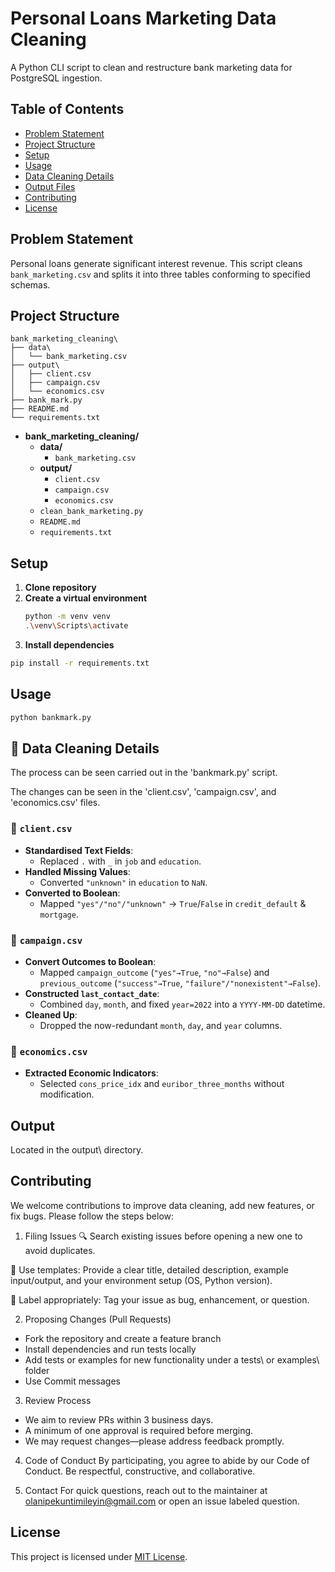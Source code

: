 # Personal Loans Marketing Data Cleaning

A Python CLI script to clean and restructure bank marketing data for PostgreSQL ingestion.

## Table of Contents

- [Problem Statement](#problem-statement)
- [Project Structure](#project-structure)
- [Setup](#setup)
- [Usage](#usage)
- [Data Cleaning Details](#data-cleaning-details)
- [Output Files](#output-files)
- [Contributing](#contributing)
- [License](#license)

## Problem Statement

Personal loans generate significant interest revenue. This script cleans `bank_marketing.csv` and splits it into three tables conforming to specified schemas.

## Project Structure
```plaintext
bank_marketing_cleaning\
├── data\
│   └── bank_marketing.csv
├── output\
│   ├── client.csv
│   ├── campaign.csv
│   └── economics.csv
├── bank_mark.py
├── README.md
└── requirements.txt
```

- **bank_marketing_cleaning/**
  - **data/**
    - `bank_marketing.csv`
  - **output/**
    - `client.csv`
    - `campaign.csv`
    - `economics.csv`
  - `clean_bank_marketing.py`
  - `README.md`
  - `requirements.txt`
  

## Setup

1. **Clone repository**  
2. **Create a virtual environment**  
   ```bash
   python -m venv venv
   .\venv\Scripts\activate
   ```
3. **Install dependencies**
```bash
pip install -r requirements.txt
```
## Usage
```bash
python bankmark.py
```

## 🧹 Data Cleaning Details
The process can be seen carried out in the 'bankmark.py' script.

The changes can be seen in the 'client.csv', 'campaign.csv', and 'economics.csv' files.

### 📁 `client.csv`
- **Standardised Text Fields**:  
  - Replaced `.` with `_` in `job` and `education`.  
- **Handled Missing Values**:  
  - Converted `"unknown"` in `education` to `NaN`.  
- **Converted to Boolean**:  
  - Mapped `"yes"/"no"/"unknown"` → `True`/`False` in `credit_default` & `mortgage`.

### 📁 `campaign.csv`
- **Convert Outcomes to Boolean**:  
  - Mapped `campaign_outcome` (`"yes"→True`, `"no"→False`) and  
    `previous_outcome` (`"success"→True`, `"failure"/"nonexistent"→False`).  
- **Constructed `last_contact_date`**:  
  - Combined `day`, `month`, and fixed `year=2022` into a `YYYY-MM-DD` datetime.  
- **Cleaned Up**:  
  - Dropped the now-redundant `month`, `day`, and `year` columns.

### 📁 `economics.csv`
- **Extracted Economic Indicators**:  
  - Selected `cons_price_idx` and `euribor_three_months` without modification.

## Output
Located in the output\ directory.

## Contributing
We welcome contributions to improve data cleaning, add new features, or fix bugs. Please follow the steps below:

1. Filing Issues
🔍 Search existing issues before opening a new one to avoid duplicates.

📝 Use templates: Provide a clear title, detailed description, example input/output, and your environment setup (OS, Python version).

🚩 Label appropriately: Tag your issue as bug, enhancement, or question.

2. Proposing Changes (Pull Requests)
-   Fork the repository and create a feature branch
-   Install dependencies and run tests locally
-   Add tests or examples for new functionality under a tests\ or examples\ folder
-   Use Commit messages
3. Review Process
-   We aim to review PRs within 3 business days.
-   A minimum of one approval is required before merging.
-   We may request changes—please address feedback promptly.

4. Code of Conduct
By participating, you agree to abide by our Code of Conduct. Be respectful, constructive, and collaborative.

5. Contact
For quick questions, reach out to the maintainer at olanipekuntimileyin@gmail.com or open an issue labeled question.
## License
This project is licensed under [MIT License](./LICENSE).
